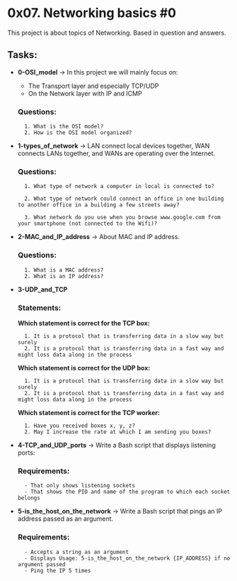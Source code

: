 # 0x07. Networking basics #0

This project is about topics of Networking. Based in question and answers.

## Tasks:

- **0-OSI\_model** &rarr; In this project we will mainly focus on:

	- The Transport layer and especially TCP/UDP
	- On the Network layer with IP and ICMP

	### Questions:

		1. What is the OSI model?
		2. How is the OSI model organized?

- **1-types\_of\_network** &rarr; LAN connect local devices together, WAN connects LANs together, and WANs are operating over the Internet.

	### Questions:

		1. What type of network a computer in local is connected to?

		2. What type of network could connect an office in one building to another office in a building a few streets away?

		3. What network do you use when you browse www.google.com from your smartphone (not connected to the Wifi)?

- **2-MAC_and_IP_address** &rarr; About MAC and IP address.

	### Questions:
		1. What is a MAC address?
		2. What is an IP address?

- **3-UDP_and_TCP**

	### Statements:

	**Which statement is correct for the TCP box:**

		1. It is a protocol that is transferring data in a slow way but surely
		2. It is a protocol that is transferring data in a fast way and might loss data along in the process

	**Which statement is correct for the UDP box:**

		1. It is a protocol that is transferring data in a slow way but surely
		2. It is a protocol that is transferring data in a fast way and might loss data along in the process

	**Which statement is correct for the TCP worker:**

		1. Have you received boxes x, y, z?
		2. May I increase the rate at which I am sending you boxes?

- **4-TCP_and_UDP_ports** &rarr; Write a Bash script that displays listening ports:

	### Requirements:
		- That only shows listening sockets
		- That shows the PID and name of the program to which each socket belongs

- **5-is_the_host_on_the_network** &rarr; Write a Bash script that pings an IP address passed as an argument.

	### Requirements:

		- Accepts a string as an argument
		- Displays Usage: 5-is_the_host_on_the_network {IP_ADDRESS} if no argument passed
		- Ping the IP 5 times
